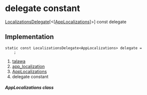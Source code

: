 
<div>

# delegate constant

</div>


[LocalizationsDelegate](https://api.flutter.dev/flutter/widgets/LocalizationsDelegate-class.html)[\<[[AppLocalizations](../../utils_app_localization/AppLocalizations-class.html)]\>]
const delegate



## Implementation

``` language-dart
static const LocalizationsDelegate<AppLocalizations> delegate =
    ;
```







1.  [talawa](../../index.html)
2.  [app_localization](../../utils_app_localization/)
3.  [AppLocalizations](../../utils_app_localization/AppLocalizations-class.html)
4.  delegate constant

##### AppLocalizations class







